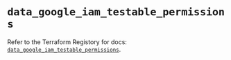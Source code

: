 # `data_google_iam_testable_permissions`

Refer to the Terraform Registory for docs: [`data_google_iam_testable_permissions`](https://registry.terraform.io/providers/hashicorp/google/4.66.0/docs/data-sources/iam_testable_permissions).
